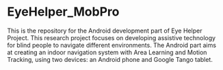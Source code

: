 # EyeHelper_MobPro

This is the repository for the Android development part of Eye Helper Project. This research project focuses on developing assistive technology for blind people to navigate different environments. The Android part aims at creating an indoor navigation system with Area Learning and Motion Tracking, using two devices: an Android phone and Google Tango tablet. 
